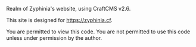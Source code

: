 
Realm of Zyphinia's website, using CraftCMS v2.6.

This site is designed for https://zyphinia.cf.

You are permitted to view this code. You are not permitted to use this code unless under permission by the author.

